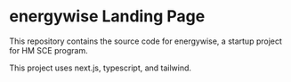 # energywise Landing Page

This repository contains the source code for energywise, a startup project for HM SCE program.

This project uses next.js, typescript, and tailwind.

